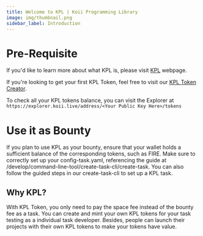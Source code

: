 ```yaml
---
title: Welcome to KPL | Koii Programming Library
image: img/thumbnail.png
sidebar_label: Introduction
---
```


# Pre-Requisite
If you'd like to learn more about what KPL is, please visit [KPL](/docs/koii/the-koii-token/add-koii-to-exchange/kpl-tokens) webpage.

If you're looking to get your first KPL Token, feel free to visit our [KPL Token Creator](https://kpl.koii.network).

To check all your KPL tokens balance, you can visit the Explorer at `https://explorer.koii.live/address/<Your Public Key Here>/tokens`

# Use it as Bounty
If you plan to use KPL as your bounty, ensure that your wallet holds a sufficient balance of the corresponding tokens, such as FIRE. Make sure to correctly set up your config-task.yaml, referencing the guide at /develop/command-line-tool/create-task-cli/create-task. You can also follow the guided steps in our create-task-cli to set up a KPL task.

## Why KPL? 
With KPL Token, you only need to pay the space fee instead of the bounty fee as a task. You can create and mint your own KPL tokens for your task testing as a individual task developer. Besides, people can launch their projects with their own KPL tokens to make your tokens have value. 